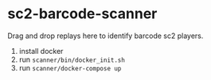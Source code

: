 # sc2-barcode-scanner
Drag and drop replays here to identify barcode sc2 players.

1. install docker
2. run `scanner/bin/docker_init.sh`
3. run `scanner/docker-compose up`
